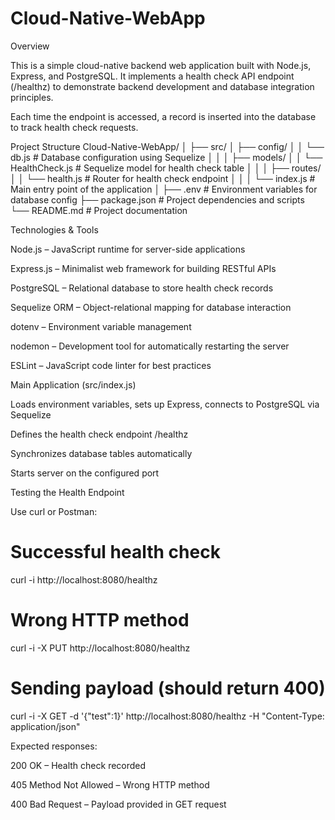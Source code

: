 # Cloud-Native-WebApp
Overview

This is a simple cloud-native backend web application built with Node.js, Express, and PostgreSQL. It implements a health check API endpoint (/healthz) to demonstrate backend development and database integration principles.

Each time the endpoint is accessed, a record is inserted into the database to track health check requests.

Project Structure
Cloud-Native-WebApp/
│
├── src/
│   ├── config/
│   │   └── db.js            # Database configuration using Sequelize
│   │
│   ├── models/
│   │   └── HealthCheck.js   # Sequelize model for health check table
│   │
│   ├── routes/
│   │   └── health.js        # Router for health check endpoint
│   │
│   └── index.js             # Main entry point of the application
│
├── .env                     # Environment variables for database config
├── package.json             # Project dependencies and scripts
└── README.md                # Project documentation

Technologies & Tools

Node.js – JavaScript runtime for server-side applications

Express.js – Minimalist web framework for building RESTful APIs

PostgreSQL – Relational database to store health check records

Sequelize ORM – Object-relational mapping for database interaction

dotenv – Environment variable management

nodemon – Development tool for automatically restarting the server

ESLint – JavaScript code linter for best practices

Main Application (src/index.js)

Loads environment variables, sets up Express, connects to PostgreSQL via Sequelize

Defines the health check endpoint /healthz

Synchronizes database tables automatically

Starts server on the configured port

Testing the Health Endpoint

Use curl or Postman:

# Successful health check
curl -i http://localhost:8080/healthz

# Wrong HTTP method
curl -i -X PUT http://localhost:8080/healthz

# Sending payload (should return 400)
curl -i -X GET -d '{"test":1}' http://localhost:8080/healthz -H "Content-Type: application/json"


Expected responses:

200 OK – Health check recorded

405 Method Not Allowed – Wrong HTTP method

400 Bad Request – Payload provided in GET request